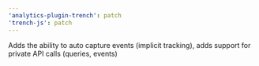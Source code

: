 ```yaml
---
'analytics-plugin-trench': patch
'trench-js': patch
---
```


Adds the ability to auto capture events (implicit tracking), adds support for private API calls (queries, events)
